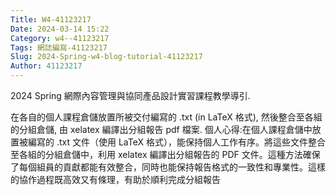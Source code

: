 ```yaml
---
Title: W4-41123217
Date: 2024-03-14 15:22
Category: w4--41123217
Tags: 網誌編寫-41123217
Slug: 2024-Spring-w4-blog-tutorial-41123217
Author: 41123217
---
```


2024 Spring 網際內容管理與協同產品設計實習課程教學導引.
<!-- PELICAN_END_SUMMARY -->

在各自的個人課程倉儲放置所被交付編寫的  .txt (in LaTeX 格式), 然後整合至各組的分組倉儲, 由 xelatex 編譯出分組報告 pdf 檔案.
個人心得:在個人課程倉儲中放置被編寫的 .txt 文件（使用 LaTeX 格式），能保持個人工作有序。將這些文件整合至各組的分組倉儲中，利用 xelatex 編譯出分組報告的 PDF 文件。這種方法確保了每個組員的貢獻都能有效整合，同時也能保持報告格式的一致性和專業性。這樣的協作過程既高效又有條理，有助於順利完成分組報告